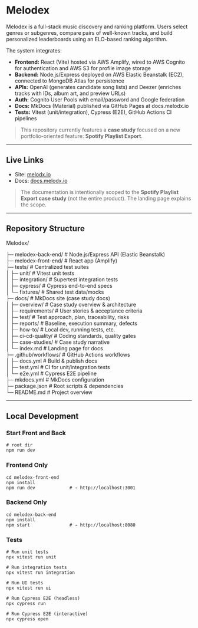 # Melodex

Melodex is a full-stack music discovery and ranking platform. Users select genres or subgenres, compare pairs of well-known tracks, and build personalized leaderboards using an ELO-based ranking algorithm. 

The system integrates:

- **Frontend:** React (Vite) hosted via AWS Amplify, wired to AWS Cognito for authentication and AWS S3 for profile image storage  
- **Backend:** Node.js/Express deployed on AWS Elastic Beanstalk (EC2), connected to MongoDB Atlas for persistence  
- **APIs:** OpenAI (generates candidate song lists) and Deezer (enriches tracks with IDs, album art, and preview URLs)  
- **Auth:** Cognito User Pools with email/password and Google federation
- **Docs:** MkDocs (Material) published via GitHub Pages at docs.melodx.io
- **Tests:** Vitest (unit/integration), Cypress (E2E), GitHub Actions CI pipelines

> This repository currently features a **case study** focused on a new portfolio-oriented feature: **Spotify Playlist Export**.

---

## Live Links

- Site: [melodx.io](https://www.melodx.io)
- Docs: [docs.melodx.io](https://docs.melodx.io/)

> The documentation is intentionally scoped to the **Spotify Playlist Export case study** (not the entire product). The landing page explains the scope.

---

## Repository Structure

Melodex/

├─ melodex-back-end/ # Node.js/Express API (Elastic Beanstalk)  
├─ melodex-front-end/ # React app (Amplify)  
├─ tests/ # Centralized test suites  
│ ├─ unit/ # Vitest unit tests  
│ ├─ integration/ # Supertest integration tests  
│ ├─ cypress/ # Cypress end-to-end specs  
│ └─ fixtures/ # Shared test data/mocks  
├─ docs/ # MkDocs site (case study docs)  
│ ├─ overview/ # Case study overview & architecture  
│ ├─ requirements/ # User stories & acceptance criteria  
│ ├─ test/ # Test approach, plan, traceability, risks  
│ ├─ reports/ # Baseline, execution summary, defects  
│ ├─ how-to/ # Local dev, running tests, etc.  
│ ├─ ci-cd-quality/ # Coding standards, quality gates  
│ ├─ case-studies/ # Case study narrative  
│ └─ index.md # Landing page for docs  
├─ .github/workflows/ # GitHub Actions workflows  
│ ├─ docs.yml # Build & publish docs  
│ ├─ test.yml # CI for unit/integration tests  
│ └─ e2e.yml # Cypress E2E pipeline  
├─ mkdocs.yml # MkDocs configuration  
├─ package.json # Root scripts & dependencies  
└─ README.md # Project overview  

---

## Local Development

### Start Front and Back
    # root dir
    npm run dev

### Frontend Only
    cd melodex-front-end
    npm install
    npm run dev             # → http://localhost:3001

### Backend Only
    cd melodex-back-end
    npm install
    npm start               # → http://localhost:8080

### Tests
```
# Run unit tests
npx vitest run unit

# Run integration tests
npx vitest run integration

# Run UI tests
npx vitest run ui

# Run Cypress E2E (headless)
npx cypress run

# Run Cypress E2E (interactive)
npx cypress open
